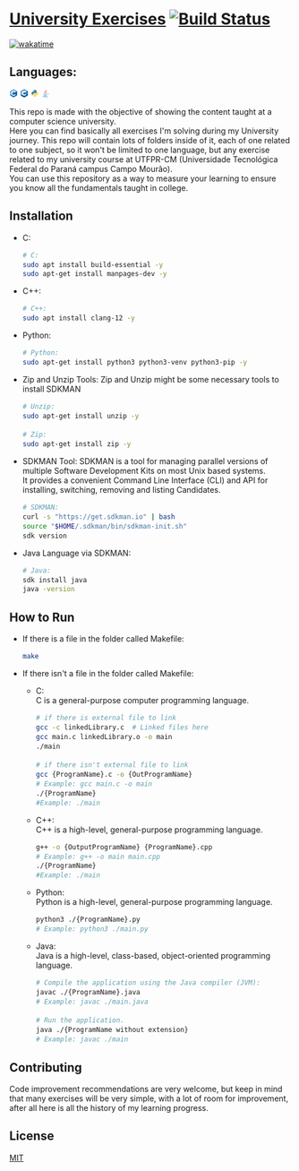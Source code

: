 # [University Exercises](https://github.com/BrenoFariasdaSilva/University) [![Build Status](https://github.com/BrenoFariasdaSilva/University-Exercises/actions/workflows/build.yml/badge.svg)](https://github.com/BrenoFariasdaSilva/University-Exercises/actions/workflows/build.yml)

[![wakatime](https://wakatime.com/badge/github/BrenoFariasdaSilva/University.svg)](https://wakatime.com/badge/github/BrenoFariasdaSilva/University)

## Languages:
<img src="https://github.com/devicons/devicon/blob/master/icons/c/c-original.svg"  width="3%" height="3%"> <img src="https://github.com/devicons/devicon/blob/master/icons/cplusplus/cplusplus-original.svg"  width="3%" height="3%"> <img src="https://github.com/devicons/devicon/blob/master/icons/python/python-original.svg"  width="3%" height="3%"> <img src="https://github.com/devicons/devicon/blob/master/icons/java/java-original.svg"  width="3%" height="3%">

This repo is made with the objective of showing the content taught at a computer science university. \
Here you can find basically all exercises I'm solving during my University journey. This repo will contain lots of folders inside of it, each of one related to one subject, so it won't be limited to one language, but any exercise related to my university course at UTFPR-CM (Universidade Tecnológica Federal do Paraná campus Campo Mourão). \
You can use this repository as a way to measure your learning to ensure you know all the fundamentals taught in college.

## Installation

* C:
  ```bash
  # C:
  sudo apt install build-essential -y
  sudo apt-get install manpages-dev -y
  ```

* C++:
  ```bash
  # C++:
  sudo apt install clang-12 -y
  ```

* Python:
  ```bash
  # Python:
  sudo apt-get install python3 python3-venv python3-pip -y
  ```

* Zip and Unzip Tools: Zip and Unzip might be some necessary tools to install SDKMAN
  ```bash
  # Unzip:
  sudo apt-get install unzip -y

  # Zip:
  sudo apt-get install zip -y
  ```

* SDKMAN Tool: SDKMAN is a tool for managing parallel versions of multiple Software Development Kits on most Unix based systems. \
It provides a convenient Command Line Interface (CLI) and API for installing, switching, removing and listing Candidates.

  ```bash
  # SDKMAN:
  curl -s "https://get.sdkman.io" | bash
  source "$HOME/.sdkman/bin/sdkman-init.sh"
  sdk version
  ```
* Java Language via SDKMAN:
  ```bash
  # Java:
  sdk install java
  java -version
  ```

## How to Run

* If there is a file in the folder called Makefile:
  ```bash
  make
  ```

* If there isn't a file in the folder called Makefile:

  * C: \
  C is a general-purpose computer programming language. 
    ```bash
    # if there is external file to link
    gcc -c linkedLibrary.c  # Linked files here
    gcc main.c linkedLibrary.o -o main
    ./main
    
    # if there isn't external file to link
    gcc {ProgramName}.c -o {OutProgramName}
    # Example: gcc main.c -o main
    ./{ProgramName}
    #Example: ./main
    ```

  * C++: \
  C++ is a high-level, general-purpose programming language.
    ```bash
    g++ -o {OutputProgramName} {ProgramName}.cpp
    # Example: g++ -o main main.cpp
    ./{ProgramName}
    #Example: ./main
    ```

  * Python: \
  Python is a high-level, general-purpose programming language.
    ```bash
    python3 ./{ProgramName}.py
    # Example: python3 ./main.py 
    ```

  * Java: \
  Java is a high-level, class-based, object-oriented programming language.
    ```bash
    # Compile the application using the Java compiler (JVM):
    javac ./{ProgramName}.java
    # Example: javac ./main.java 

    # Run the application.
    java ./{ProgramName without extension}
    # Example: javac ./main
    ```

## Contributing
Code improvement recommendations are very welcome, but keep in mind that many exercises will be very simple, with a lot of room for improvement, after all here is all the history of my learning progress.

## License
[MIT](https://choosealicense.com/licenses/mit/)
